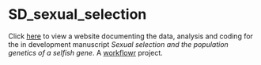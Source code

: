 # SD_sexual_selection

Click [here](https://tomkeaney.github.io/SD_sexual_selection/) to view a website documenting the data, analysis and coding for the in development manuscript _Sexual selection and the population genetics of a selfish gene_. A [workflowr](https://github.com/jdblischak/workflowr) project.

